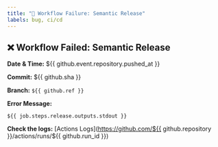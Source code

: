 ```yaml
---
title: "🚨 Workflow Failure: Semantic Release"
labels: bug, ci/cd
---
```


## ❌ Workflow Failed: Semantic Release

**Date & Time:** ${{ github.event.repository.pushed_at }}

**Commit:** ${{ github.sha }}

**Branch:** `${{ github.ref }}`

**Error Message:**  
```
${{ job.steps.release.outputs.stdout }}
```

**Check the logs:** [Actions Logs](https://github.com/${{ github.repository }}/actions/runs/${{ github.run_id }})
